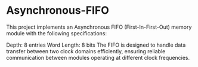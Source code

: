 # Asynchronous-FIFO


This project implements an Asynchronous FIFO (First-In-First-Out) memory module with the following specifications:

Depth: 8 entries
Word Length: 8 bits
The FIFO is designed to handle data transfer between two clock domains efficiently, ensuring reliable communication between modules operating at different clock frequencies.
